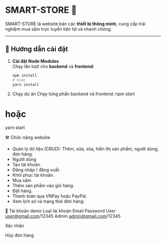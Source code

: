# SMART-STORE 🛒

SMART-STORE là website bán các **thiết bị thông minh**, cung cấp trải nghiệm mua sắm trực tuyến tiện lợi và nhanh chóng.

---

## 🚀 Hướng dẫn cài đặt

1. **Cài đặt Node Modules**  
   Chạy lần lượt cho **backend** và **frontend**:  
   ```bash
   npm install
   # hoặc
   yarn install
2. Chạy dự án
Chạy từng phần backend và frontend:
  npm start
  # hoặc
  yarn start

  🛠 Chức năng website
+ Quản lý dữ liệu (CRUD): Thêm, sửa, xóa, hiển thị sản phẩm, người dùng, đơn hàng.
+ Người dùng
+ Tạo tài khoản.
+ Đăng nhập / đăng xuất.
+ Khôi phục tài khoản.
+ Mua sắm
+ Thêm sản phẩm vào giỏ hàng.
+ Đặt hàng.
+ Thanh toán qua VNPay hoặc PayPal.
+ Xem lịch sử và trạng thái đơn hàng:

👤 Tài khoản demo
Loại tài khoản	Email	Password
User	user@gmail.com/12345
Admin	admin@gmail.com/12345

Xác nhận

Hủy đơn hàng
